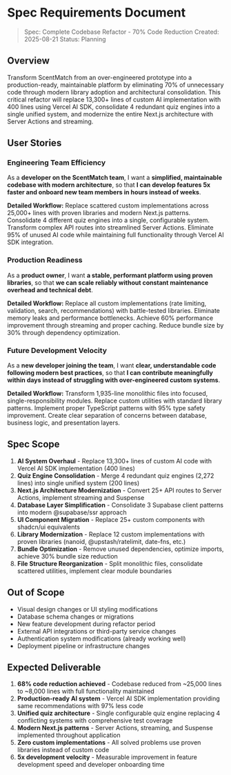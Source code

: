 # Spec Requirements Document

> Spec: Complete Codebase Refactor - 70% Code Reduction
> Created: 2025-08-21
> Status: Planning

## Overview

Transform ScentMatch from an over-engineered prototype into a production-ready, maintainable platform by eliminating 70% of unnecessary code through modern library adoption and architectural consolidation. This critical refactor will replace 13,300+ lines of custom AI implementation with 400 lines using Vercel AI SDK, consolidate 4 redundant quiz engines into a single unified system, and modernize the entire Next.js architecture with Server Actions and streaming.

## User Stories

### Engineering Team Efficiency

As a **developer on the ScentMatch team**, I want a **simplified, maintainable codebase with modern architecture**, so that **I can develop features 5x faster and onboard new team members in hours instead of weeks**.

**Detailed Workflow:** Replace scattered custom implementations across 25,000+ lines with proven libraries and modern Next.js patterns. Consolidate 4 different quiz engines into a single, configurable system. Transform complex API routes into streamlined Server Actions. Eliminate 95% of unused AI code while maintaining full functionality through Vercel AI SDK integration.

### Production Readiness

As a **product owner**, I want **a stable, performant platform using proven libraries**, so that **we can scale reliably without constant maintenance overhead and technical debt**.

**Detailed Workflow:** Replace all custom implementations (rate limiting, validation, search, recommendations) with battle-tested libraries. Eliminate memory leaks and performance bottlenecks. Achieve 60% performance improvement through streaming and proper caching. Reduce bundle size by 30% through dependency optimization.

### Future Development Velocity

As a **new developer joining the team**, I want **clear, understandable code following modern best practices**, so that **I can contribute meaningfully within days instead of struggling with over-engineered custom systems**.

**Detailed Workflow:** Transform 1,935-line monolithic files into focused, single-responsibility modules. Replace custom utilities with standard library patterns. Implement proper TypeScript patterns with 95% type safety improvement. Create clear separation of concerns between database, business logic, and presentation layers.

## Spec Scope

1. **AI System Overhaul** - Replace 13,300+ lines of custom AI code with Vercel AI SDK implementation (400 lines)
2. **Quiz Engine Consolidation** - Merge 4 redundant quiz engines (2,272 lines) into single unified system (200 lines)
3. **Next.js Architecture Modernization** - Convert 25+ API routes to Server Actions, implement streaming and Suspense
4. **Database Layer Simplification** - Consolidate 3 Supabase client patterns into modern @supabase/ssr approach
5. **UI Component Migration** - Replace 25+ custom components with shadcn/ui equivalents
6. **Library Modernization** - Replace 12 custom implementations with proven libraries (nanoid, @upstash/ratelimit, date-fns, etc.)
7. **Bundle Optimization** - Remove unused dependencies, optimize imports, achieve 30% bundle size reduction
8. **File Structure Reorganization** - Split monolithic files, consolidate scattered utilities, implement clear module boundaries

## Out of Scope

- Visual design changes or UI styling modifications
- Database schema changes or migrations
- New feature development during refactor period
- External API integrations or third-party service changes
- Authentication system modifications (already working well)
- Deployment pipeline or infrastructure changes

## Expected Deliverable

1. **68% code reduction achieved** - Codebase reduced from ~25,000 lines to ~8,000 lines with full functionality maintained
2. **Production-ready AI system** - Vercel AI SDK implementation providing same recommendations with 97% less code
3. **Unified quiz architecture** - Single configurable quiz engine replacing 4 conflicting systems with comprehensive test coverage
4. **Modern Next.js patterns** - Server Actions, streaming, and Suspense implemented throughout application
5. **Zero custom implementations** - All solved problems use proven libraries instead of custom code
6. **5x development velocity** - Measurable improvement in feature development speed and developer onboarding time
